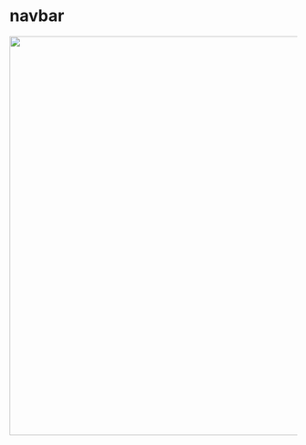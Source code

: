 # navbar
<img src="https://user-images.githubusercontent.com/86633666/141647181-23319fdd-b2e4-4db4-baf6-9d15ffd7558f.png" width="700px" />
</div>
